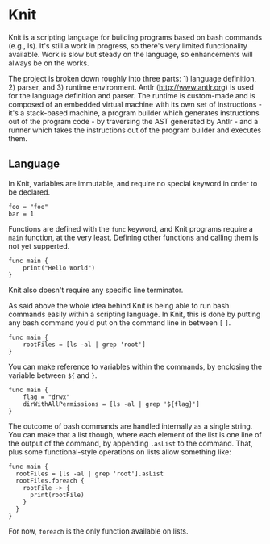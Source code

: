 
# Knit

Knit is a scripting language for building programs based on bash commands (e.g., ls). It's still a work in progress, so there's very limited functionality available. Work is slow but steady on the language, so enhancements will always be on the works.

The project is broken down roughly into three parts: 1) language definition, 2) parser, and 3) runtime environment. Antlr (http://www.antlr.org) is used for the language definition and parser. The runtime is custom-made and is composed of an embedded virtual machine with its own set of instructions - it's a stack-based machine, a program builder which generates instructions out of the program code - by traversing the AST generated by Antlr - and a runner which takes the instructions out of the program builder and executes them.

## Language

In Knit, variables are immutable, and require no special keyword in order to be declared.

    foo = "foo"
    bar = 1

Functions are defined with the `func` keyword, and Knit programs require a `main` function, at the very least. Defining other functions and calling them is not yet supperted.

    func main {
        print("Hello World")
    }

Knit also doesn't require any specific line terminator.

As said above the whole idea behind Knit is being able to run bash commands easily within a scripting language. In Knit, this is done by putting any bash command you'd put on the command line in between `[` `]`.

    func main {
        rootFiles = [ls -al | grep 'root']
    }

You can make reference to variables within the commands, by enclosing the variable between ``${`` and ``}``.

    func main {
        flag = "drwx"
        dirWithAllPermissions = [ls -al | grep '${flag}']
    }

The outcome of bash commands are handled internally as a single string. You can make that a list though, where each element of the list is one line of the output of the command, by appending ```.asList``` to the command. That, plus some functional-style operations on lists allow something like:

    func main {
      rootFiles = [ls -al | grep 'root'].asList
      rootFiles.foreach {
        rootFile -> {
          print(rootFile)
        }
      }
    }

For now, `foreach` is the only function available on lists.
